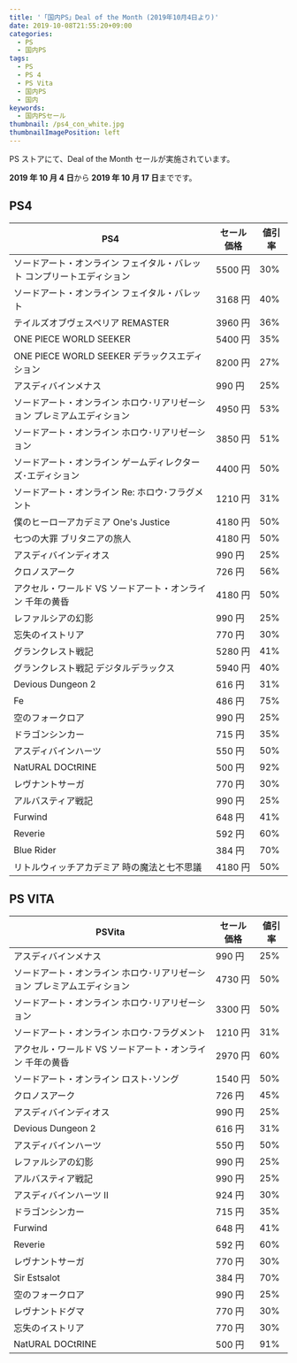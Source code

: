 ```yaml
---
title: '「国内PS」Deal of the Month (2019年10月4日より)'
date: 2019-10-08T21:55:20+09:00
categories:
  - PS
  - 国内PS
tags:
  - PS
  - PS 4
  - PS Vita
  - 国内PS
  - 国内
keywords:
  - 国内PSセール
thumbnail: /ps4_con_white.jpg
thumbnailImagePosition: left
---
```


PS ストアにて、Deal of the Month セールが実施されています。

<!--more-->

**2019 年 10 月 4 日**から **2019 年 10 月 17 日**までです。

## PS4

| PS4                                                                     | セール価格 | 値引率 |
| ----------------------------------------------------------------------- | ---------- | ------ |
| ソードアート・オンライン フェイタル・バレット コンプリートエディション  | 5500 円    | 30%    |
| ソードアート・オンライン フェイタル・バレット                           | 3168 円    | 40%    |
| テイルズオブヴェスペリア REMASTER                                       | 3960 円    | 36%    |
| ONE PIECE WORLD SEEKER                                                  | 5400 円    | 35%    |
| ONE PIECE WORLD SEEKER デラックスエディション                           | 8200 円    | 27%    |
| アスディバインメナス                                                    | 990 円     | 25%    |
| ソードアート・オンライン ホロウ･リアリゼーション プレミアムエディション | 4950 円    | 53%    |
| ソードアート・オンライン ホロウ･リアリゼーション                        | 3850 円    | 51%    |
| ソードアート・オンライン ゲームディレクターズ･エディション              | 4400 円    | 50%    |
| ソードアート・オンライン Re: ホロウ･フラグメント                        | 1210 円    | 31%    |
| 僕のヒーローアカデミア One's Justice                                    | 4180 円    | 50%    |
| 七つの大罪 ブリタニアの旅人                                             | 4180 円    | 50%    |
| アスディバインディオス                                                  | 990 円     | 25%    |
| クロノスアーク                                                          | 726 円     | 56%    |
| アクセル・ワールド VS ソードアート・オンライン 千年の黄昏               | 4180 円    | 50%    |
| レファルシアの幻影                                                      | 990 円     | 25%    |
| 忘失のイストリア                                                        | 770 円     | 30%    |
| グランクレスト戦記                                                      | 5280 円    | 41%    |
| グランクレスト戦記 デジタルデラックス                                   | 5940 円    | 40%    |
| Devious Dungeon 2                                                       | 616 円     | 31%    |
| Fe                                                                      | 486 円     | 75%    |
| 空のフォークロア                                                        | 990 円     | 25%    |
| ドラゴンシンカー                                                        | 715 円     | 35%    |
| アスディバインハーツ                                                    | 550 円     | 50%    |
| NatURAL DOCtRINE                                                        | 500 円     | 92%    |
| レヴナントサーガ                                                        | 770 円     | 30%    |
| アルバスティア戦記                                                      | 990 円     | 25%    |
| Furwind                                                                 | 648 円     | 41%    |
| Reverie                                                                 | 592 円     | 60%    |
| Blue Rider                                                              | 384 円     | 70%    |
| リトルウィッチアカデミア 時の魔法と七不思議                             | 4180 円    | 50%    |

## PS VITA

| PSVita                                                                  | セール価格 | 値引率 |
| ----------------------------------------------------------------------- | ---------- | ------ |
| アスディバインメナス                                                    | 990 円     | 25%    |
| ソードアート・オンライン ホロウ･リアリゼーション プレミアムエディション | 4730 円    | 50%    |
| ソードアート・オンライン ホロウ･リアリゼーション                        | 3300 円    | 50%    |
| ソードアート・オンライン ホロウ･フラグメント                            | 1210 円    | 31%    |
| アクセル・ワールド VS ソードアート・オンライン 千年の黄昏               | 2970 円    | 60%    |
| ソードアート・オンライン ロスト･ソング                                  | 1540 円    | 50%    |
| クロノスアーク                                                          | 726 円     | 45%    |
| アスディバインディオス                                                  | 990 円     | 25%    |
| Devious Dungeon 2                                                       | 616 円     | 31%    |
| アスディバインハーツ                                                    | 550 円     | 50%    |
| レファルシアの幻影                                                      | 990 円     | 25%    |
| アルバスティア戦記                                                      | 990 円     | 25%    |
| アスディバインハーツ II                                                 | 924 円     | 30%    |
| ドラゴンシンカー                                                        | 715 円     | 35%    |
| Furwind                                                                 | 648 円     | 41%    |
| Reverie                                                                 | 592 円     | 60%    |
| レヴナントサーガ                                                        | 770 円     | 30%    |
| Sir Estsalot                                                            | 384 円     | 70%    |
| 空のフォークロア                                                        | 990 円     | 25%    |
| レヴナントドグマ                                                        | 770 円     | 30%    |
| 忘失のイストリア                                                        | 770 円     | 30%    |
| NatURAL DOCtRINE                                                        | 500 円     | 91%    |
